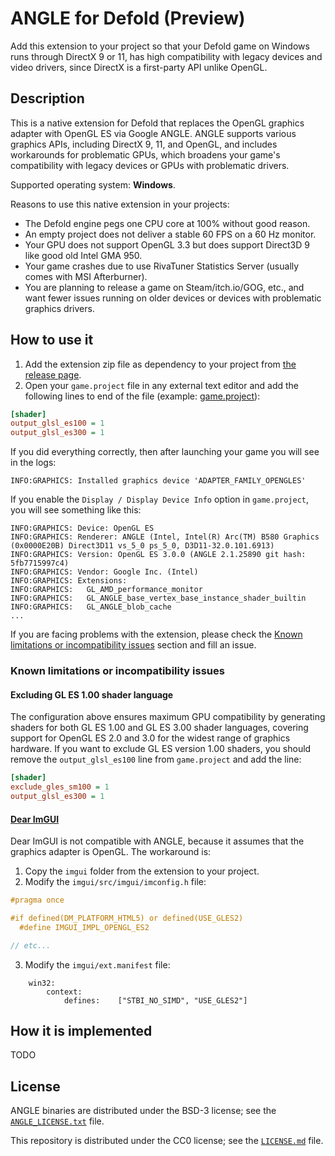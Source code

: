 # ANGLE for Defold (Preview)

Add this extension to your project so that your Defold game on Windows runs through DirectX 9 or 11, has high compatibility with legacy devices and video drivers, since DirectX is a first-party API unlike OpenGL.

## Description

This is a native extension for Defold that replaces the OpenGL graphics adapter with OpenGL ES via Google ANGLE. ANGLE supports various graphics APIs, including DirectX 9, 11, and OpenGL, and includes workarounds for problematic GPUs, which broadens your game's compatibility with legacy devices or GPUs with problematic drivers.

Supported operating system: **Windows**.

Reasons to use this native extension in your projects:
* The Defold engine pegs one CPU core at 100% without good reason.
* An empty project does not deliver a stable 60 FPS on a 60 Hz monitor.
* Your GPU does not support OpenGL 3.3 but does support Direct3D 9 like good old Intel GMA 950.
* Your game crashes due to use RivaTuner Statistics Server (usually comes with MSI Afterburner).
* You are planning to release a game on Steam/itch.io/GOG, etc., and want fewer issues running on older devices or devices with problematic graphics drivers.

## How to use it

1) Add the extension zip file as dependency to your project from [the release page](https://github.com/indiesoftby/defold-graphics-angle/releases/tag/1.0.0).
2) Open your `game.project` file in any external text editor and add the following lines to end of the file (example: [game.project](extension/game.project)):
```ini
[shader]
output_glsl_es100 = 1
output_glsl_es300 = 1
```

If you did everything correctly, then after launching your game you will see in the logs:
```
INFO:GRAPHICS: Installed graphics device 'ADAPTER_FAMILY_OPENGLES'
```

If you enable the `Display / Display Device Info` option in `game.project`, you will see something like this:
```
INFO:GRAPHICS: Device: OpenGL ES
INFO:GRAPHICS: Renderer: ANGLE (Intel, Intel(R) Arc(TM) B580 Graphics (0x0000E20B) Direct3D11 vs_5_0 ps_5_0, D3D11-32.0.101.6913)
INFO:GRAPHICS: Version: OpenGL ES 3.0.0 (ANGLE 2.1.25890 git hash: 5fb7715997c4)
INFO:GRAPHICS: Vendor: Google Inc. (Intel)
INFO:GRAPHICS: Extensions:
INFO:GRAPHICS:   GL_AMD_performance_monitor
INFO:GRAPHICS:   GL_ANGLE_base_vertex_base_instance_shader_builtin
INFO:GRAPHICS:   GL_ANGLE_blob_cache
...
```

If you are facing problems with the extension, please check the [Known limitations or incompatibility issues](#known-limitations-or-incompatibility-issues) section and fill an issue.

### Known limitations or incompatibility issues

#### Excluding GL ES 1.00 shader language

The configuration above ensures maximum GPU compatibility by generating shaders for both GL ES 1.00 and GL ES 3.00 shader languages, covering support for OpenGL ES 2.0 and 3.0 for the widest range of graphics hardware. If you want to exclude GL ES version 1.00 shaders, you should remove the `output_glsl_es100` line from `game.project` and add the line:

```ini
[shader]
exclude_gles_sm100 = 1
output_glsl_es300 = 1
```

#### [Dear ImGUI](https://github.com/britzl/extension-imgui)

Dear ImGUI is not compatible with ANGLE, because it assumes that the graphics adapter is OpenGL. The workaround is:

1) Copy the `imgui` folder from the extension to your project.
2) Modify the `imgui/src/imgui/imconfig.h` file:
```c
#pragma once

#if defined(DM_PLATFORM_HTML5) or defined(USE_GLES2)
  #define IMGUI_IMPL_OPENGL_ES2

// etc...
```
3) Modify the `imgui/ext.manifest` file:
```
    win32:
        context:
            defines:    ["STBI_NO_SIMD", "USE_GLES2"]
```

## How it is implemented

TODO

## License

ANGLE binaries are distributed under the BSD-3 license; see the [`ANGLE_LICENSE.txt`](extension/graphics_angle/ANGLE_LICENSE.txt) file.

This repository is distributed under the CC0 license; see the [`LICENSE.md`](LICENSE.md) file.
